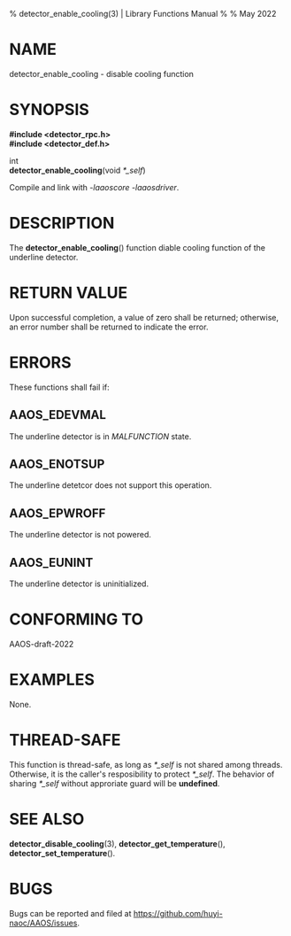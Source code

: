 % detector\_enable\_cooling(3) | Library Functions Manual
%
% May 2022

NAME
====

detector\_enable\_cooling - disable cooling function

SYNOPSIS
========

**#include <detector_rpc.h>**  
**#include <detector_def.h>**

int   
**detector_enable_cooling**(void *\*\_self*)

Compile and link with *-laaoscore* *-laaosdriver*.

DESCRIPTION
===========

The **detector_enable_cooling**() function diable cooling function of the underline detector.  

RETURN VALUE
============

Upon successful completion, a value of zero shall be returned; otherwise, an error number shall be returned to indicate the error.

ERRORS
======

These functions shall fail if:

AAOS\_EDEVMAL
-------------

The underline detector is in *MALFUNCTION* state.

AAOS\_ENOTSUP
-------------

The underline detetcor does not support this operation.

AAOS\_EPWROFF
-------------

The underline detector is not powered.

AAOS\_EUNINT
------------

The underline detector is uninitialized.

CONFORMING TO
=============

AAOS-draft-2022

EXAMPLES
========

None.

THREAD-SAFE
===========

This function is thread-safe, as long as *\*\_self* is not shared among threads. Otherwise, it is the caller's resposibility to protect *\*\_self*. The behavior of sharing *\*\_self* without approriate guard will be **undefined**.

SEE ALSO
========
**detector_disable_cooling**(3), **detector_get_temperature**(), **detector_set_temperature**().

BUGS
====

Bugs can be reported and filed at https://github.com/huyi-naoc/AAOS/issues.

